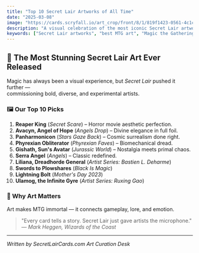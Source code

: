 ```yaml
---
title: "Top 10 Secret Lair Artworks of All Time"
date: "2025-03-08"
image: "https://cards.scryfall.io/art_crop/front/8/1/819f1423-0561-4c1c-bcf5-5379e0df5283.jpg"
description: "A visual celebration of the most iconic Secret Lair artworks from 2019–2025."
keywords: ["Secret Lair artworks", "best MTG art", "Magic the Gathering art", "Secret Lair top 10"]
---
```


## 🌟 The Most Stunning Secret Lair Art Ever Released

Magic has always been a visual experience, but *Secret Lair* pushed it further —  
commissioning bold, diverse, and experimental artists.

### 🖼️ Our Top 10 Picks
1. **Reaper King** (*Secret Scare*) – Horror movie aesthetic perfection.  
2. **Avacyn, Angel of Hope** (*Angels Drop*) – Divine elegance in full foil.  
3. **Panharmonicon** (*Stars Gaze Back*) – Cosmic surrealism done right.  
4. **Phyrexian Obliterator** (*Phyrexian Faves*) – Biomechanical dread.  
5. **Gishath, Sun's Avatar** (*Jurassic World*) – Nostalgia meets primal chaos.  
6. **Serra Angel** (*Angels*) – Classic redefined.  
7. **Liliana, Dreadhorde General** (*Artist Series: Bastien L. Deharme*)  
8. **Swords to Plowshares** (*Black Is Magic*)  
9. **Lightning Bolt** (*Mother's Day 2023*)  
10. **Ulamog, the Infinite Gyre** (*Artist Series: Ruxing Gao*)

### 🧩 Why Art Matters
Art makes MTG immortal — it connects gameplay, lore, and emotion.

> "Every card tells a story. Secret Lair just gave artists the microphone."  
> — *Mark Heggen, Wizards of the Coast*

---
*Written by SecretLairCards.com Art Curation Desk*








